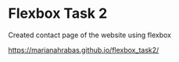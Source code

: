 # Flexbox Task 2
Created contact page of the website using flexbox 

https://marianahrabas.github.io/flexbox_task2/
